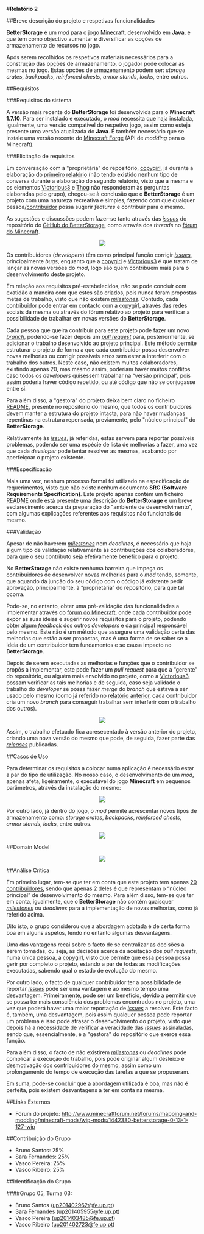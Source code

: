 
#**Relatório 2**




##Breve descrição do projeto e respetivas funcionalidades


**BetterStorage** é um *mod* para o jogo [Minecraft](https://minecraft.net/pt/), desenvolvido em **Java**, e que tem como objectivo aumentar e diversificar as opções de armazenamento de recursos no jogo.

Após serem recolhidos os respetivos materiais necessários para a construção das opções de armazenamento, o jogador pode colocar as mesmas no jogo. Estas opções de armazenamento podem ser: *storage crates*, *backpacks*, *reinforced chests*, *armor stands*, *locks*, entre outros.


##Requisitos


###Requisitos do sistema


A versão mais recente do **BetterStorage** foi desenvolvida para o **Minecraft 1.7.10**. Para ser instalado e executado, o *mod* necessita que haja instalada, igualmente, uma versão compatível do respetivo jogo, assim como esteja presente uma versão atualizada do **Java**. É também necessário que se instale uma versão recente do [Minecraft Forge](https://files.minecraftforge.net/) (API de *modding* para o Minecraft).


###Elicitação de requisitos


Em conversação com a "proprietária" do repositório, [copygirl](https://github.com/copygirl), já durante a elaboração do [primeiro relatório](https://github.com/VascoUP/BetterStorage/blob/master/ESOF-docs/Relat%C3%B3rio-1.md) (não tendo existido nenhum tipo de conversa durante a elaboração do segundo relatório, visto que a mesma e os elementos [Victorious3](https://github.com/Victorious3) e [Thog](https://github.com/Thog) não responderam às perguntas elaboradas pelo grupo), chegou-se à conclusão que o **BetterStorage** é um projeto com uma natureza recreativa e simples, fazendo com que qualquer pessoa/[contribuidor](https://github.com/copygirl/BetterStorage/graphs/contributors) possa sugerir *features* e contribuir para o mesmo.

As sugestões e discussões podem fazer-se tanto através das [*issues*](https://github.com/copygirl/BetterStorage/issues) do repositório do [GitHub do BetterStorage](https://github.com/copygirl/BetterStorage), como através dos *threads* no [fórum do Minecraft](http://www.minecraftforum.net/forums/mapping-and-modding/minecraft-mods/wip-mods/1442380-betterstorage-0-13-1-127-wip).


<p align="center">
  <img src="https://github.com/VascoUP/BetterStorage/blob/master/ESOF-docs/resources/ISSUES.png">
</p>


Os contribuidores (*developers*) têm como principal função corrigir [*issues*](https://github.com/copygirl/BetterStorage/issues), principalmente *bugs*, enquanto que a [copygirl](https://github.com/copygirl) e [Victorious3](https://github.com/Victorious3) é que tratam de lançar as novas versões do *mod*, logo são quem contribuem mais para o desenvolvimento deste projeto.

Em relação aos requisitos pré-estabelecidos, não se pode concluir com exatidão a maneira com que estes são criados, pois nunca foram propostas metas de trabalho, visto que não existem [*milestones*](https://github.com/copygirl/BetterStorage/milestones). Contudo, cada contribuidor pode entrar em contacto com a [copygirl](https://github.com/copygirl), através das redes sociais da mesma ou através do fórum relativo ao projeto para verificar a possibilidade de trabalhar em novas versões do **BetterStorage**.

Cada pessoa que queira contribuir para este projeto pode fazer um novo [*branch*](https://github.com/copygirl/BetterStorage/branches), podendo-se fazer depois um [*pull request*](https://github.com/copygirl/BetterStorage/pulls) para, posteriormente, se adicionar o trabalho desenvolvido ao projeto principal. Este método permite estruturar o projeto de forma a que cada contribuidor possa desenvolver novas melhorias ou corrigir possíveis erros sem estar a interferir com o trabalho dos outros. Neste caso, não existem muitos colaboradores, existindo apenas 20, mas mesmo assim, poderiam haver muitos conflitos caso todos os *developers* quisessem trabalhar na “versão principal”, pois assim poderia haver código repetido, ou até código que não se conjugasse entre si.

Para além disso, a "gestora" do projeto deixa bem claro no ficheiro [README](https://github.com/VascoUP/BetterStorage/blob/master/README.md), presente no repositório do mesmo, que todos os contribuidores devem manter a estrutura do projeto intacta, para não haver mudanças repentinas na estrutura repensada, previamente, pelo "núcleo principal" do **BetterStorage**.

Relativamente às [*issues*](https://github.com/copygirl/BetterStorage/issues), já referidas, estas servem para reportar possíveis problemas, podendo ser uma espécie de lista de melhorias a fazer, uma vez que cada *developer* pode tentar resolver as mesmas, acabando por aperfeiçoar o projeto existente.


###Especificação


Mais uma vez, nenhum processo formal foi utilizado na especificação de requerimentos, visto que não existe nenhum documento **SRC (Software Requirements Specification)**. Este projeto apenas contém um ficheiro [README](https://github.com/VascoUP/BetterStorage/blob/master/README.md) onde está presente uma descrição do **BetterStorage** e um breve esclarecimento acerca da preparação do "ambiente de desenvolvimento", com algumas explicações referentes aos requisitos não funcionais do mesmo.


###Validação


Apesar de não haverem [*milestones*](https://github.com/copygirl/BetterStorage/milestones) nem *deadlines*, é necessário que haja algum tipo de validação relativamente às contribuições dos colaboradores, para que o seu contributo seja efetivamente benéfico para o projeto.

No **BetterStorage** não existe nenhuma barreira que impeça os contribuidores de desenvolver novas melhorias para o *mod* tendo, somente, que aquando da junção do seu código com o código já existente pedir aprovação, principalmente, à “proprietária” do repositório, para que tal ocorra.

Pode-se, no entanto, obter uma pré-validação das funcionalidades a implementar através do [fórum do Minecraft](http://www.minecraftforum.net/forums/mapping-and-modding/minecraft-mods/wip-mods/1442380-betterstorage-0-13-1-127-wip), onde cada contribuidor pode expor as suas ideias e sugerir novos requisitos para o projeto, podendo obter algum *feedback* dos outros *developers* e da principal responsável pelo mesmo. Este não é um método que assegure uma validação certa das melhorias que estão a ser propostas, mas é uma forma de se saber se a ideia de um contribuidor tem fundamentos e se causa impacto no **BetterStorage**.

Depois de serem executadas as melhorias e funções que o contribuidor se propôs a implementar, este pode fazer um *pull request* para que a “gerente” do repositório, ou alguém mais envolvido no projeto, como a [Victorious3](https://github.com/Victorious3), possam verificar as tais melhorias e de seguida, caso seja validado o trabalho do *developer* se possa fazer *merge* do *branch* que estava a ser usado pelo mesmo (como já referido no [relatório anterior](https://github.com/VascoUP/BetterStorage/blob/master/ESOF-docs/Relat%C3%B3rio-1.md), cada contribuidor cria um novo *branch* para conseguir trabalhar sem interferir com o trabalho dos outros).


<p align="center">
  <img src="https://github.com/VascoUP/BetterStorage/blob/master/ESOF-docs/resources/PULL.png">
</p>


Assim, o trabalho efetuado fica acresecentado à versão anterior do projeto, criando uma nova versão do mesmo que pode, de seguida, fazer parte das [*releases*](https://github.com/copygirl/BetterStorage/releases) publicadas.


##Casos de Uso


Para determinar os requisitos a colocar numa aplicação é necessário estar a par do tipo de utilização. No nosso caso, o desenvolvimento de um *mod*, apenas afeta, ligeiramente, o executável do jogo **Minecraft** em pequenos parâmetros, através da instalação do mesmo:


<p align="center">
  <img src="https://github.com/VascoUP/BetterStorage/blob/master/ESOF-docs/resources/Use%20Case%20Model.png">
</p>


Por outro lado, já dentro do jogo, o *mod* permite acrescentar novos tipos de armazenamento como: *storage crates*, *backpacks*, *reinforced chests*, *armor stands*, *locks*, entre outros.


<p align="center">
  <img src="https://github.com/VascoUP/BetterStorage/blob/master/ESOF-docs/resources/use%20case%20Jogo.png">
</p>


##Domain Model


<p align="center">
  <img src="https://github.com/VascoUP/BetterStorage/blob/master/ESOF-docs/resources/DOMAIN_MODEL.png">
</p>


##Análise Crítica


Em primeiro lugar, tem-se que ter em conta que este projeto tem apenas [20 contribuidores](https://github.com/copygirl/BetterStorage/graphs/contributors), sendo que apenas 2 deles é que representam o “núcleo principal” de desenvolvimento do mesmo. Para além disso, tem-se que ter em conta, igualmente, que  o **BetterStorage** não contém quaisquer [*milestones*](https://github.com/copygirl/BetterStorage/milestones) ou *deadlines* para a implementação de novas melhorias, como já referido acima. 

Dito isto, o grupo considerou que a abordagem adotada é de certa forma boa em alguns aspetos, tendo no entanto algumas desvantagens.

Uma das vantagens recai sobre o facto de se centralizar as decisões a serem tomadas, ou seja, as decisões acerca da aceitação dos *pull requests*, numa única pessoa, a [copygirl](https://github.com/copygirl), visto que permite que essa pessoa possa gerir por completo o projeto, estando a par de todas as modificações executadas, sabendo qual o estado de evolução do mesmo.

Por outro lado, o facto de qualquer contribuidor ter a possibilidade de reportar [*issues*](https://github.com/copygirl/BetterStorage/issues) pode ser uma vantagem e ao mesmo tempo uma desvantagem. Primeiramente, pode ser um benefício, devido a permitir que se possa ter mais consciência dos problemas encontrados no projeto, uma vez que poderá haver uma maior reportação de [*issues*](https://github.com/copygirl/BetterStorage/issues) a resolver. Este facto é, também, uma desvantagem, pois assim qualquer pessoa pode reportar um problema e isso pode atrasar o desenvolvimento do projeto, visto que depois há a necessidade de verificar a veracidade das [*issues*](https://github.com/copygirl/BetterStorage/issues) assinaladas, sendo que, essencialmente, é a "gestora" do repositório que exerce essa função.

Para além disso, o facto de não existirem [*milestones*](https://github.com/copygirl/BetterStorage/milestones) ou *deadlines* pode complicar a execução do trabalho, pois pode originar algum desleixo e desmotivação dos contribuidores do mesmo, assim como um prolongamento do tempo de execução das tarefas a que se propuseram.

Em suma, pode-se concluir que a abordagem utilizada é boa, mas não é perfeita, pois existem desvantagens a ter em conta na mesma.


##Links Externos


- Fórum do projeto: http://www.minecraftforum.net/forums/mapping-and-modding/minecraft-mods/wip-mods/1442380-betterstorage-0-13-1-127-wip


##Contribuição do Grupo


- Bruno Santos: 25%
- Sara Fernandes: 25%
- Vasco Pereira: 25%
- Vasco Ribeiro: 25%


##Identificação do Grupo


####Grupo 05, Turma 03:


-	Bruno Santos (up201402962@fe.up.pt)
-	Sara Fernandes (up201405955@fe.up.pt)
-	Vasco Pereira (up201403485@fe.up.pt)
-	Vasco Ribeiro (up201402723@fe.up.pt)
